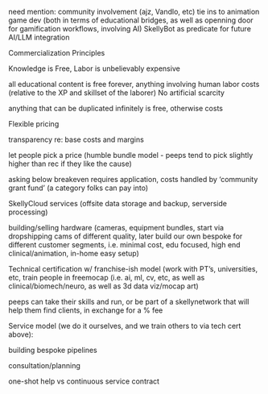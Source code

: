 need mention:
 community involvement (ajz, Vandlo, etc)
tie ins to animation game dev (both in terms of educational bridges, as well as openning door for gamification workflows, involving AI)
SkellyBot as predicate for future AI/LLM integration

Commercialization 
Principles

Knowledge is Free, Labor is unbelievably expensive 

all educational content is free forever, anything involving human labor costs (relative to the XP and skillset of the laborer)
No artificial scarcity

anything that can be duplicated infinitely is free, otherwise costs

Flexible pricing 

transparency re: base costs and margins

let people pick a price (humble bundle model - peeps tend to pick slightly higher than rec if they like the cause) 

asking below breakeven requires application, costs handled by ‘community grant fund’ (a category folks can pay into)

SkellyCloud services (offsite data storage and backup, serverside processing)

building/selling hardware (cameras, equipment bundles, start via dropshipping cams of different quality, later build our own bespoke for different customer segments, i.e. minimal cost, edu focused, high end clinical/animation, 
in-home easy setup)

Technical certification w/ franchise-ish model (work with PT’s, universities, etc, train people in freemocap (i.e. ai, ml, cv, etc, as well as clinical/biomech/neuro, as well as 3d data viz/mocap art) 

peeps can take their skills and run, or be part of a skellynetwork that will help them find clients, in exchange for a % fee

Service model (we do it ourselves, and we train others to via tech cert above):

building bespoke pipelines

consultation/planning

one-shot help vs continuous service contract

